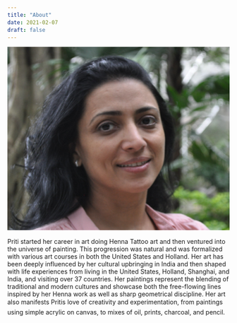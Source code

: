 ```yaml
---
title: "About"
date: 2021-02-07
draft: false
---
```


![](Priti_Ghatlia.jpg)

Priti started her career in art doing Henna Tattoo art and then ventured into the universe of painting. This progression was natural and was formalized with various art courses in both the United States and Holland. Her art has been deeply influenced by her cultural upbringing in India and then shaped with life experiences from living in the United States, Holland, Shanghai, and India, and visiting over 37 countries. Her paintings represent the blending of traditional and modern cultures and showcase both the free-flowing lines inspired by her Henna work as well as sharp geometrical discipline. Her art also manifests Pritis love of creativity and experimentation, from paintings using simple acrylic on canvas, to mixes of oil, prints, charcoal, and pencil.